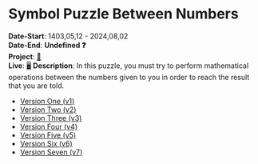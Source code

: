 # Symbol Puzzle Between Numbers
**Date-Start**: 1403,05,12 - 2024,08,02<br>
**Date-End**: **Undefined ❓**<br>
**Project**: [🎲](https://github.com/amirhossein-github/teacher-khateri/blob/main/side-projects/puzzle1/version/v7/README.md)<br>
**Live**: [🖥️](https://amirhossein-github.github.io/teacher-khateri/side-projects/puzzle1/version/v7/index.html)
**Description**: In this puzzle, you must try to perform mathematical operations between the numbers given to you in order to reach the result that you are told.

- [Version One (v1)](https://github.com/amirhossein-github/teacher-khateri/blob/main/side-projects/puzzle1/version/v1/README.md)
- [Version Two (v2)](https://github.com/amirhossein-github/teacher-khateri/blob/main/side-projects/puzzle1/version/v2/README.md)
- [Version Three (v3)](https://github.com/amirhossein-github/teacher-khateri/blob/main/side-projects/puzzle1/version/v3/README.md)
- [Version Four (v4)](https://github.com/amirhossein-github/teacher-khateri/blob/main/side-projects/puzzle1/version/v4/README.md)
- [Version Five (v5)](https://github.com/amirhossein-github/teacher-khateri/blob/main/side-projects/puzzle1/version/v5/README.md)
- [Version Six (v6)](https://github.com/amirhossein-github/teacher-khateri/blob/main/side-projects/puzzle1/version/v6/README.md)
- [Version Seven (v7)](https://github.com/amirhossein-github/teacher-khateri/blob/main/side-projects/puzzle1/version/v7/README.md)